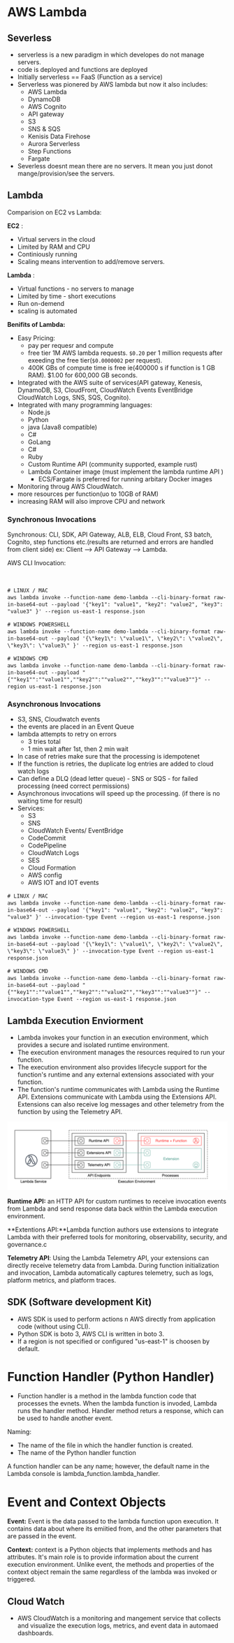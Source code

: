 # AWS Lambda

## Severless

- serverless is a new paradigm in which developes do not manage servers.
- code is deployed and functions are deployed
- Initially serverless == FaaS (Function as a service)
- Serverless was pionered by AWS lambda but now it also includes:
   - AWS Lambda
   - DynamoDB
   - AWS Cognito
   - API gateway
   - S3
   - SNS & SQS
   - Kenisis Data Firehose
   - Aurora Serverless
   - Step Functions
   - Fargate
- Severless doesnt mean there are no servers. It mean you just donot mange/provision/see the servers.

## Lambda

Comparision on EC2 vs Lambda:

**EC2** :

- Virtual servers in the cloud
- Limited by RAM and CPU
- Continiously running
- Scaling means intervention to add/remove servers.

**Lambda** :

- Virtual functions - no servers to manage
- Limited by time - short executions
- Run on-demend
- scaling is automated

**Benifits of Lambda:**

- Easy Pricing:
  - pay per requesr and compute
  - free tier 1M AWS lambda requests. `$0.20` per 1 million requests after exeeding the free tier(`$0.0000002` per request).
  - 400K GBs of compute time is free ie(400000 s if function is 1 GB RAM). $1.00 for 600,000 GB seconds.
- Integrated with the AWS suite of services(API gateway, Kenesis, DynamoDB, S3, CloudFront, CloudWatch Events EventBridge CloudWatch Logs, SNS, SQS, Cognito).
- Integrated with many programming languages:
   - Node.js
   - Python
   - java (Java8 compatible)
   - C#
   - GoLang
   - C#
   - Ruby
   - Custom Runtime API (community supported, example rust)
   - Lambda Container image (must implement the lambda runtime API )
       - ECS/Fargate is preferred for running arbitary Docker images 
- Monitoring throug AWS CloudWatch.
- more resources per function(uo to 10GB of RAM)
- increasing RAM will also improve CPU and network 


### Synchronous Invocations 

Synchronous: CLI, SDK, API Gateway, ALB, ELB, Cloud Front, S3 batch, Cognito, step functions etc.(results are returned and errors are handled from client side)  ex: Client --> API Gateway --> Lambda.

AWS CLI Invocation:

```


# LINUX / MAC
aws lambda invoke --function-name demo-lambda --cli-binary-format raw-in-base64-out --payload '{"key1": "value1", "key2": "value2", "key3": "value3" }' --region us-east-1 response.json
```
```
# WINDOWS POWERSHELL
aws lambda invoke --function-name demo-lambda --cli-binary-format raw-in-base64-out --payload '{\"key1\": \"value1\", \"key2\": \"value2\", \"key3\": \"value3\" }' --region us-east-1 response.json
```
```
# WINDOWS CMD
aws lambda invoke --function-name demo-lambda --cli-binary-format raw-in-base64-out --payload "{""key1"":""value1"",""key2"":""value2"",""key3"":""value3""}" --region us-east-1 response.json
```

### Asynchronous Invocations

- S3, SNS, Cloudwatch events
- the events are placed in an Event Queue
- lambda attempts to retry on errors
  - 3 tries total
  - 1 min wait after 1st, then 2 min wait
- In case of retries make sure that the processing is idempotenet
- If the function is retries, the duplicate log entries are added to cloud watch logs
- Can define a DLQ (dead letter queue) - SNS or SQS - for failed processing (need correct permissions)
- Asynchronous invocations will speed up the processing. (if there is no waiting time for result)
- Services:
   - S3
   - SNS
   - CloudWatch Events/ EventBridge
   - CodeCommit
   - CodePipeline
   - CloudWatch Logs
   - SES
   - Cloud Formation
   - AWS config
   - AWS IOT and IOT events


```
# LINUX / MAC
aws lambda invoke --function-name demo-lambda --cli-binary-format raw-in-base64-out --payload '{"key1": "value1", "key2": "value2", "key3": "value3" }' --invocation-type Event --region us-east-1 response.json
```
```
# WINDOWS POWERSHELL
aws lambda invoke --function-name demo-lambda --cli-binary-format raw-in-base64-out --payload '{\"key1\": \"value1\", \"key2\": \"value2\", \"key3\": \"value3\" }' --invocation-type Event --region us-east-1 response.json
```
```
# WINDOWS CMD
aws lambda invoke --function-name demo-lambda --cli-binary-format raw-in-base64-out --payload "{""key1"":""value1"",""key2"":""value2"",""key3"":""value3""}" --invocation-type Event --region us-east-1 response.json

```
  
## Lambda Execution Enviorment

- Lambda invokes your function in an execution environment, which provides a secure and isolated runtime environment. 
- The execution environment manages the resources required to run your function.
-  The execution environment also provides lifecycle support for the function's runtime and any external extensions associated with your function.
-  The function's runtime communicates with Lambda using the Runtime API. Extensions communicate with Lambda using the Extensions API. Extensions can also receive log messages and other telemetry from the function by using the Telemetry API.

![Execution Enviorment](./images/lambda-execution-enviorment.PNG)

**Runtime API:** an HTTP API for custom runtimes to receive invocation events from Lambda and send response data back within the Lambda execution environment.

**Extentions API:**Lambda function authors use extensions to integrate Lambda with their preferred tools for monitoring, observability, security, and governance.c

**Telemetry API**: Using the Lambda Telemetry API, your extensions can directly receive telemetry data from Lambda. During function initialization and invocation, Lambda automatically captures telemetry, such as logs, platform metrics, and platform traces.

## SDK (Software development Kit)

- AWS SDK is used to perform actions n AWS directly from application code (without using CLI).
- Python SDK is boto 3, AWS CLI is written in boto 3.
- If a region is not specified or configured "us-east-1" is choosen by default.


# Function Handler (Python Handler)

- Function handler is a method in the lambda function code that processes the evnets. When the lambda function is invoded, Lambda runs the handler method. Handler method returs a response, which can be used to handle another event.

Naming:

- The name of the file in which the handler function is created.
- The name of the Python handler function

A function handler can be any name; however, the default name in the Lambda console is lambda_function.lambda_handler.

# Event and Context Objects

**Event:** Event is the data passed to the lambda function upon execution. It contains data about where its emiitied from, and the other parameters that are passed in the event.

**Context:**  context is a Python objects that implements methods and has attributes. It's main role is to provide information about the current execution environment. Unlike event, the methods and properties of the context object remain the same regardless of the lambda was invoked or triggered.


## Cloud Watch

- AWS CloudWatch is a monitoring and mangement service that collects and visualize the execution logs, metrics, and event data in automaed dashboards.